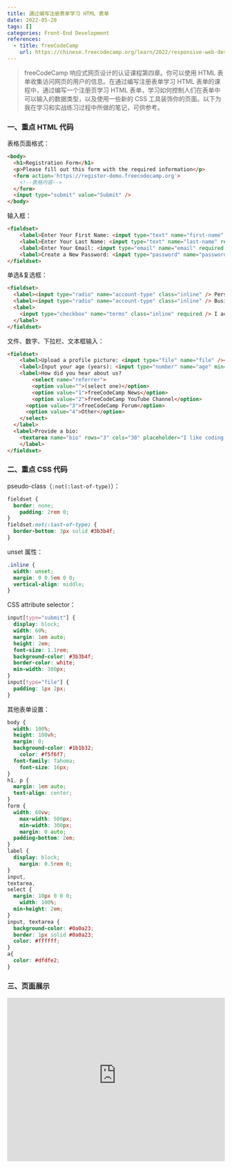 ```yaml
---
title: 通过编写注册表单学习 HTML 表单
date: 2022-05-20
tags: []
categories: Front-End Development
references: 
  - title: freeCodeCamp
    url: https://chinese.freecodecamp.org/learn/2022/responsive-web-design
---
```


> freeCodeCamp 响应式网页设计的认证课程第四章。你可以使用 HTML 表单收集访问网页的用户的信息。在通过编写注册表单学习 HTML 表单的课程中，通过编写一个注册页学习 HTML 表单，学习如何控制人们在表单中可以输入的数据类型，以及使用一些新的 CSS 工具装饰你的页面。以下为我在学习和实战练习过程中所做的笔记，可供参考。

<!--more-->

### 一、重点 HTML 代码

表格页面格式：

```HTML
<body>
  <h1>Registration Form</h1>
  <p>Please fill out this form with the required information</p>
  <form action='https://register-demo.freecodecamp.org'>
    <!--表格内容-->
  </form>
  <input type="submit" value="Submit" />
</body>
```

输入框：

```html
<fieldset>
	<label>Enter Your First Name: <input type="text" name="first-name" required /></label>
	<label>Enter Your Last Name: <input type="text" name="last-name" required /></label>
	<label>Enter Your Email: <input type="email" name="email" required /></label>
	<label>Create a New Password: <input type="password" name="password" minlen="8" pattern="[a-z0-5]{8,}" required /></label>
</fieldset>
```

单选&复选框：

```html
<fieldset>
  <label><input type="radio" name="account-type" class="inline" /> Personal Account</label>
  <label><input type="radio" name="account-type" class="inline" /> Business Account</label>
  <label>
    <input type="checkbox" name="terms" class="inline" required /> I accept the <a href="https://www.freecodecamp.org/news/terms-of-service/">terms and conditions</a>
  </label>
</fieldset>
```

文件、数字、下拉栏、文本框输入：

```html
<fieldset>
	<label>Upload a profile picture: <input type="file" name="file" /></label>
	<label>Input your age (years): <input type="number" name="age" min="13" max="120" /></label>
	<label>How did you hear about us?
		<select name="referrer">
    	<option value="">(select one)</option>
    	<option value="1">freeCodeCamp News</option>
     	<option value="2">freeCodeCamp YouTube Channel</option>
      <option value="3">freeCodeCamp Forum</option>
      <option value="4">Other</option>
   	</select>
  </label>
  <label>Provide a bio:
  	<textarea name="bio" rows="3" cols="30" placeholder="I like coding on the beach..."></textarea>
	</label>
</fieldset>
```

### 二、重点 CSS 代码

pseudo-class（`:not(:last-of-type)`）：

```CSS
fieldset {
  border: none;
	padding: 2rem 0;
}
fieldset:not(:last-of-type) {
  border-bottom: 3px solid #3b3b4f;
}
```

unset 属性：

```css
.inline {
  width: unset;
  margin: 0 0.5em 0 0;
  vertical-align: middle;
}
```

CSS attribute selector：

```CSS
input[type="submit"] {
  display: block;
  width: 60%;
  margin: 1em auto;
  height: 2em;
  font-size: 1.1rem;
  background-color: #3b3b4f;
  border-color: white;
  min-width: 300px;
}
input[type="file"] {
  padding: 1px 2px;
}
```

其他表单设置：

```css
body {
  width: 100%;
  height: 100vh;
  margin: 0;
  background-color: #1b1b32;
	color: #f5f6f7;
  font-family: Tahoma;
	font-size: 16px;
}
h1, p {
  margin: 1em auto;
  text-align: center;
}
form {
  width: 60vw;
	max-width: 500px;
	min-width: 300px;
	margin: 0 auto;
  padding-bottom: 2em;
}
label {
  display: block;
	margin: 0.5rem 0;
}
input,
textarea,
select {
  margin: 10px 0 0 0;
	width: 100%;
  min-height: 2em;
}
input, textarea {
  background-color: #0a0a23;
  border: 1px solid #0a0a23;
  color: #ffffff;
}
a{
  color: #dfdfe2;
}
```

### 三、页面展示

<div style="position: relative; width: 100%; height: 0; padding-bottom: 75%;">
    <iframe src="https://free-code-camp-demo.vercel.app/响应式网页设计/通过编写注册表单学习HTML表单/index.html" border="0" frameborder="no" framespacing="0" allowfullscreen="true" style="position: absolute; width: 100%; height: 100%; left: 0; top: 0;"></iframe>
</div>
